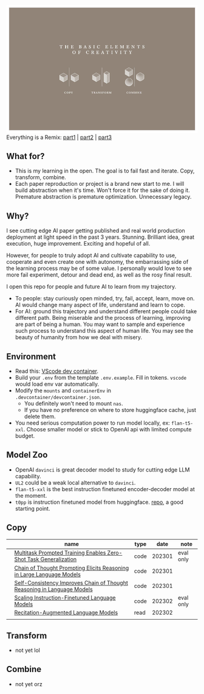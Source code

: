 ![](asset/copy_transform_combined.jpeg)
Everything is a Remix: [part1](https://www.youtube.com/watch?v=MZ2GuvUWaP8) | [part2](https://www.youtube.com/watch?v=HhMar_eYnNY) | [part3](https://www.youtube.com/watch?v=dwxtW1Aio68)

## What for?
- This is my learning in the open. The goal is to fail fast and iterate. Copy, transform, combine. 
- Each paper reproduction or project is a brand new start to me. I will build abstraction when it's time. Won't force it for the sake of doing it. Premature abstraction is premature optimization. Unnecessary legacy. 

## Why?
I see cutting edge AI paper getting published and real world production deployment at light speed in the past 3 years. Stunning. Brilliant idea, great execution, huge improvement. Exciting and hopeful of all. 

However, for people to truly adopt AI and cultivate capability to use, cooperate and even create one with autonomy, the embarrassing side of the learning process may be of some value. I personally would love to see more fail experiment, detour and dead end, as well as the rosy final result.

I open this repo for people and future AI to learn from my trajectory.
- To people: stay curiously open minded, try, fail, accept, learn, move on. AI would change many aspect of life, understand and learn to cope.
- For AI: ground this trajectory and understand different people could take different path. Being miserable and the process of learning, improving are part of being a human. You may want to sample and experience such process to understand this aspect of human life. You may see the beauty of humanity from how we deal with misery.

## Environment
- Read this: [VScode dev container](https://code.visualstudio.com/remote/advancedcontainers/environment-variables#_option-2-use-an-env-file). 
- Build your `.env` from the template `.env.example`. Fill in tokens. `vscode` would load env var automatically.
- Modify the `mounts` and `containerEnv` in `.devcontainer/devcontainer.json`. 
  - You definitely won't need to mount `nas`. 
  - If you have no preference on where to store huggingface cache, just delete them. 
- You need serious computation power to run  model locally, ex: `flan-t5-xxl`. Choose smaller model or stick to OpenAI api with limited compute budget. 

## Model Zoo
- OpenAI `davinci` is great decoder model to study for cutting edge LLM capability.
- `UL2` could be a weak local alternative to `davinci`.
- `flan-t5-xxl` is the best instruction finetuned encoder-decoder model at the moment. 
- `t0pp` is instruction finetuned model from huggingface. [repo](https://github.com/bigscience-workshop/t-zero), a good starting point. 

## Copy
|   | name | type | date | note |
|---|------|------|------|------|
|   |[Multitask Prompted Training Enables Zero-Shot Task Generalization](paper/code/sanhMultitaskPromptedTraining2022a/)|code|202301|eval only|
|   |[Chain of Thought Prompting Elicits Reasoning in Large Language Models](paper/code/weiChainThoughtPrompting2022/)|code|202301|      |
|   |[Self-Consistency Improves Chain of Thought Reasoning in Language Models](paper/code/wangSelfConsistencyImprovesChain2022a)|code|202301
|   |[Scaling Instruction-Finetuned Language Models](paper/code/chungScalingInstructionFinetunedLanguage2022)|code|202302|eval only
|   |[Recitation-Augmented Language Models](paper/read/sunRecitationAugmentedLanguageModels2022a)|read|202302|      |
|   |      |      |      |      |


## Transform
- not yet lol

## Combine
- not yet orz
